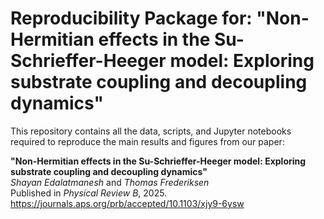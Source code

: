 # Reproducibility Package for: "Non-Hermitian effects in the Su-Schrieffer-Heeger model: Exploring substrate coupling and decoupling dynamics"
This repository contains all the data, scripts, and Jupyter notebooks required to reproduce the main results and figures from our paper:

**"Non-Hermitian effects in the Su-Schrieffer-Heeger model: Exploring substrate coupling and decoupling dynamics"**  
*Shayan Edalatmanesh* and *Thomas Frederiksen*  
Published in *Physical Review B*, 2025.  
https://journals.aps.org/prb/accepted/10.1103/xjy9-6ysw
